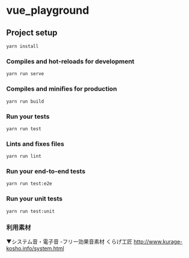 # vue_playground

## Project setup
```
yarn install
```

### Compiles and hot-reloads for development
```
yarn run serve
```

### Compiles and minifies for production
```
yarn run build
```

### Run your tests
```
yarn run test
```

### Lints and fixes files
```
yarn run lint
```

### Run your end-to-end tests
```
yarn run test:e2e
```

### Run your unit tests
```
yarn run test:unit
```

### 利用素材

▼システム音・電子音 -フリー効果音素材 くらげ工匠
http://www.kurage-kosho.info/system.html
